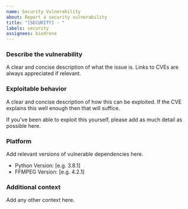 ```yaml
---
name: Security Vulnerability
about: Report a security vulnerability
title: "[SECURITY] - "
labels: security
assignees: biodrone
---
```


### Describe the vulnerability

A clear and concise description of what the issue is.
Links to CVEs are always appreciated if relevant.

### Exploitable behavior

A clear and concise description of how this can be exploited.
If the CVE explains this well enough then that will suffice.

If you've been able to exploit this yourself,
please add as much detail as possible here.

### Platform

Add relevant versions of vulnerable dependencies here.

- Python Version: [e.g. 3.8.1]
- FFMPEG Version: [e.g. 4.2.1]

### Additional context

Add any other context here.
